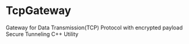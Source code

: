# TcpGateway
Gateway for Data Transmission(TCP) Protocol with encrypted payload Secure Tunneling C++ Utility
